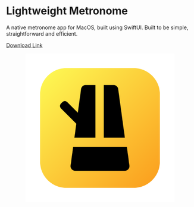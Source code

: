 #  Lightweight Metronome

A native metronome app for MacOS, built using SwiftUI. Built to be simple, straightforward and efficient. 

[Download Link](https://www.dropbox.com/scl/fi/s8tcrmhs1lra424p98kz4/Lightweight-Metronome.zip?rlkey=zjbmzcyddv63548n2mwu6qbej&dl=1)
<p align="center">
  <img src="app-screenshot2.PNG" width="400">
</p>
